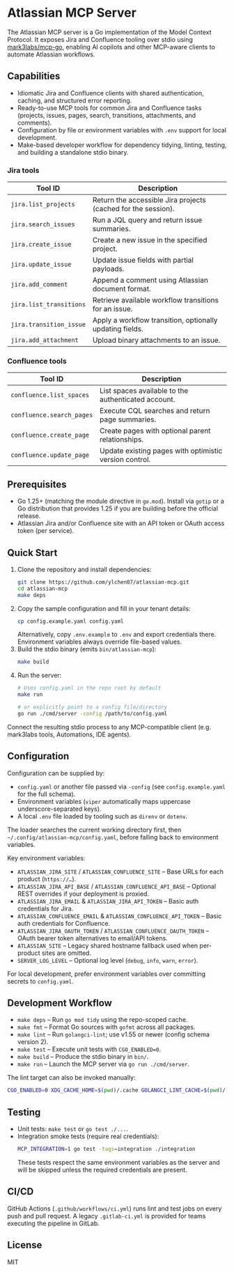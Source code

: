 # Atlassian MCP Server

The Atlassian MCP server is a Go implementation of the Model Context Protocol. It exposes Jira and Confluence tooling over stdio using [mark3labs/mcp-go](https://github.com/mark3labs/mcp-go), enabling AI copilots and other MCP-aware clients to automate Atlassian workflows.

## Capabilities

- Idiomatic Jira and Confluence clients with shared authentication, caching, and structured error reporting.
- Ready-to-use MCP tools for common Jira and Confluence tasks (projects, issues, pages, search, transitions, attachments, and comments).
- Configuration by file or environment variables with `.env` support for local development.
- Make-based developer workflow for dependency tidying, linting, testing, and building a standalone stdio binary.

### Jira tools

| Tool ID | Description |
| --- | --- |
| `jira.list_projects` | Return the accessible Jira projects (cached for the session). |
| `jira.search_issues` | Run a JQL query and return issue summaries. |
| `jira.create_issue` | Create a new issue in the specified project. |
| `jira.update_issue` | Update issue fields with partial payloads. |
| `jira.add_comment` | Append a comment using Atlassian document format. |
| `jira.list_transitions` | Retrieve available workflow transitions for an issue. |
| `jira.transition_issue` | Apply a workflow transition, optionally updating fields. |
| `jira.add_attachment` | Upload binary attachments to an issue. |

### Confluence tools

| Tool ID | Description |
| --- | --- |
| `confluence.list_spaces` | List spaces available to the authenticated account. |
| `confluence.search_pages` | Execute CQL searches and return page summaries. |
| `confluence.create_page` | Create pages with optional parent relationships. |
| `confluence.update_page` | Update existing pages with optimistic version control. |

## Prerequisites

- Go 1.25+ (matching the module directive in `go.mod`). Install via `gotip` or a Go distribution that provides 1.25 if you are building before the official release.
- Atlassian Jira and/or Confluence site with an API token or OAuth access token (per service).

## Quick Start

1. Clone the repository and install dependencies:
   ```bash
   git clone https://github.com/ylchen07/atlassian-mcp.git
   cd atlassian-mcp
   make deps
   ```
2. Copy the sample configuration and fill in your tenant details:
   ```bash
   cp config.example.yaml config.yaml
   ```
   Alternatively, copy `.env.example` to `.env` and export credentials there. Environment variables always override file-based values.
3. Build the stdio binary (emits `bin/atlassian-mcp`):
   ```bash
   make build
   ```
4. Run the server:
   ```bash
   # Uses config.yaml in the repo root by default
   make run

   # or explicitly point to a config file/directory
   go run ./cmd/server -config /path/to/config.yaml
   ```

Connect the resulting stdio process to any MCP-compatible client (e.g. mark3labs tools, Automations, IDE agents).

## Configuration

Configuration can be supplied by:

- `config.yaml` or another file passed via `-config` (see `config.example.yaml` for the full schema).
- Environment variables (`viper` automatically maps uppercase underscore-separated keys).
- A local `.env` file loaded by tooling such as `direnv` or `dotenv`.

The loader searches the current working directory first, then `~/.config/atlassian-mcp/config.yaml`, before falling back to environment variables.

Key environment variables:

- `ATLASSIAN_JIRA_SITE` / `ATLASSIAN_CONFLUENCE_SITE` – Base URLs for each product (`https://…`).
- `ATLASSIAN_JIRA_API_BASE` / `ATLASSIAN_CONFLUENCE_API_BASE` – Optional REST overrides if your deployment is proxied.
- `ATLASSIAN_JIRA_EMAIL` & `ATLASSIAN_JIRA_API_TOKEN` – Basic auth credentials for Jira.
- `ATLASSIAN_CONFLUENCE_EMAIL` & `ATLASSIAN_CONFLUENCE_API_TOKEN` – Basic auth credentials for Confluence.
- `ATLASSIAN_JIRA_OAUTH_TOKEN` / `ATLASSIAN_CONFLUENCE_OAUTH_TOKEN` – OAuth bearer token alternatives to email/API tokens.
- `ATLASSIAN_SITE` – Legacy shared hostname fallback used when per-product sites are omitted.
- `SERVER_LOG_LEVEL` – Optional log level (`debug`, `info`, `warn`, `error`).

For local development, prefer environment variables over committing secrets to `config.yaml`.

## Development Workflow

- `make deps` – Run `go mod tidy` using the repo-scoped cache.
- `make fmt` – Format Go sources with `gofmt` across all packages.
- `make lint` – Run `golangci-lint`; use v1.55 or newer (config schema version 2).
- `make test` – Execute unit tests with `CGO_ENABLED=0`.
- `make build` – Produce the stdio binary in `bin/`.
- `make run` – Launch the MCP server via `go run ./cmd/server`.

The lint target can also be invoked manually:

```bash
CGO_ENABLED=0 XDG_CACHE_HOME=$(pwd)/.cache GOLANGCI_LINT_CACHE=$(pwd)/.cache/golangci golangci-lint run ./...
```

## Testing

- Unit tests: `make test` or `go test ./...`.
- Integration smoke tests (require real credentials):
  ```bash
  MCP_INTEGRATION=1 go test -tags=integration ./integration
  ```
  These tests respect the same environment variables as the server and will be skipped unless the required credentials are present.

## CI/CD

GitHub Actions (`.github/workflows/ci.yml`) runs lint and test jobs on every push and pull request. A legacy `.gitlab-ci.yml` is provided for teams executing the pipeline in GitLab.

## License

MIT
